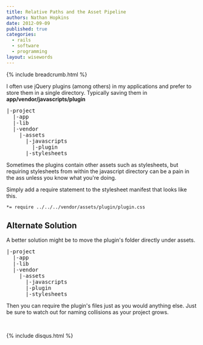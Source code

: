 ```yaml
---
title: Relative Paths and the Asset Pipeline
authors: Nathan Hopkins
date: 2012-09-09
published: true
categories:
  - rails
  - software
  - programming
layout: wisewords
---
```


{% include breadcrumb.html %}

I often use jQuery plugins (among others) in my applications and prefer to store them in a single directory. Typically saving them in **app/vendor/javascripts/plugin**

<pre>
|-project
  |-app
  |-lib
  |-vendor
    |-assets
      |-javascripts
        |-plugin
      |-stylesheets
</pre>

Sometimes the plugins contain other assets such as stylesheets,
but requiring stylesheets from within the javascript directory
can be a pain in the ass unless you know what you're doing.

Simply add a require statement to the stylesheet manifest that looks like this.

`*= require ../../../vendor/assets/plugin/plugin.css`

## Alternate Solution

A better solution might be to move the plugin's folder directly under assets.

<pre>
|-project
  |-app
  |-lib
  |-vendor
    |-assets
      |-javascripts
      |-plugin
      |-stylesheets
</pre>

Then you can require the plugin's files just as you would anything else.
Just be sure to watch out for naming collisions as your project grows.

<div class="row">
  <div class="span12">
    <br />
    <p>
      {% include disqus.html %}
    </p>
  </div>
</div>
